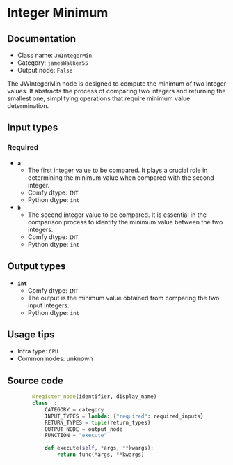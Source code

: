 # Integer Minimum
## Documentation
- Class name: `JWIntegerMin`
- Category: `jamesWalker55`
- Output node: `False`

The JWIntegerMin node is designed to compute the minimum of two integer values. It abstracts the process of comparing two integers and returning the smallest one, simplifying operations that require minimum value determination.
## Input types
### Required
- **`a`**
    - The first integer value to be compared. It plays a crucial role in determining the minimum value when compared with the second integer.
    - Comfy dtype: `INT`
    - Python dtype: `int`
- **`b`**
    - The second integer value to be compared. It is essential in the comparison process to identify the minimum value between the two integers.
    - Comfy dtype: `INT`
    - Python dtype: `int`
## Output types
- **`int`**
    - Comfy dtype: `INT`
    - The output is the minimum value obtained from comparing the two input integers.
    - Python dtype: `int`
## Usage tips
- Infra type: `CPU`
- Common nodes: unknown


## Source code
```python
        @register_node(identifier, display_name)
        class _:
            CATEGORY = category
            INPUT_TYPES = lambda: {"required": required_inputs}
            RETURN_TYPES = tuple(return_types)
            OUTPUT_NODE = output_node
            FUNCTION = "execute"

            def execute(self, *args, **kwargs):
                return func(*args, **kwargs)

```
